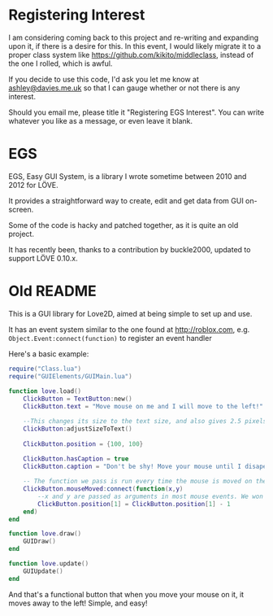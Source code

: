 # Registering Interest

I am considering coming back to this project and re-writing and expanding upon it, if there is a desire for this. In this event, I would likely migrate it to a proper class system like https://github.com/kikito/middleclass, instead of the one I rolled, which is awful.

If you decide to use this code, I'd ask you let me know at ashley@davies.me.uk so that I can gauge whether or not there is any interest.

Should you email me, please title it "Registering EGS Interest". You can write whatever you like as a message, or even leave it blank.

# EGS

EGS, Easy GUI System, is a library I wrote sometime between 2010 and 2012 for LÖVE.

It provides a straightforward way to create, edit and get data from GUI on-screen.

Some of the code is hacky and patched together, as it is quite an old project.

It has recently been, thanks to a contribution by buckle2000, updated to support LÖVE 0.10.x.

# Old README

This is a GUI library for Love2D, aimed at being simple to set up and use.

It has an event system similar to the one found at http://roblox.com, e.g. `Object.Event:connect(function)` to register an event handler

Here's a basic example:

```lua
require("Class.lua")
require("GUIElements/GUIMain.lua")
	
function love.load()
	ClickButton = TextButton:new()
	ClickButton.text = "Move mouse on me and I will move to the left!"

	--This changes its size to the text size, and also gives 2.5 pixels padding on all sides.
	ClickButton:adjustSizeToText()
	
	ClickButton.position = {100, 100}
	
	ClickButton.hasCaption = true
	ClickButton.caption = "Don't be shy! Move your mouse until I disapear!"

	-- The function we pass is run every time the mouse is moved on the element
	ClickButton.mouseMoved:connect(function(x,y)
		--x and y are passed as arguments in most mouse events. We won't use them this time.
		ClickButton.position[1] = ClickButton.position[1] - 1
	end)
end

function love.draw()
	GUIDraw()
end

function love.update()
	GUIUpdate()
end
```

And that's a functional button that when you move your mouse on it, it moves away to the left! Simple, and easy!
